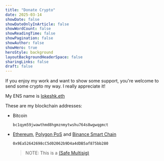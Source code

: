```yaml
---
title: "Donate Crypto"
date: 2025-03-14
showDate: false
showDateOnlyInArticle: false
showWordCount: false
showReadingTime: false
showPagination: false
showAuthor: false
showHero: true
heroStyle: background
layoutBackgroundHeaderSpace: false
sharingLinks: false
draft: false
---
```


If you enjoy my work and want to show some support, you're welcome to send
some crypto my way. I really appreciate it!

My ENS name is [lokeshk.eth](https://app.ens.domains/lokeshk.eth)

These are my blockchain addresses:

- Bitcoin

  ```
  bc1qym59jwawthmd8hgmznmytwshu764s8wgwqgmct
  ```

- [Ethereum](https://ethereum.org), [Polygon PoS](https://polygon.technology/polygon-pos) and [Binance Smart Chain](https://www.bnbchain.org/en/bnb-smart-chain)

  ```
  0x9Ea52642698cC5d02062b9D4a4dDB5af875bb280
  ```

  > NOTE: This is a [(Safe Multisig)](https://safe.global/wallet)
